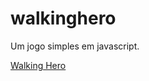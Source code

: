 # walkinghero
Um jogo simples em javascript.

[Walking Hero](https://igorfs10.github.io/walkinghero/jogo.html)
